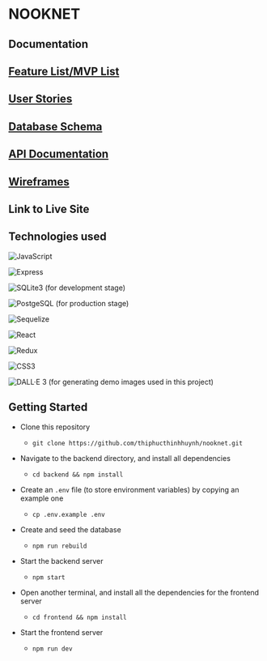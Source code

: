 # NOOKNET

## Documentation
## [Feature List/MVP List](https://github.com/thiphucthinhhuynh/nooknet/wiki/Feature-List-MVP-List)
## [User Stories](https://github.com/thiphucthinhhuynh/nooknet/wiki/User-Stories)
## [Database Schema](https://github.com/thiphucthinhhuynh/nooknet/wiki/Database-Schema)
## [API Documentation](https://github.com/thiphucthinhhuynh/nooknet/wiki/API-Documentation)
## [Wireframes](https://github.com/thiphucthinhhuynh/nooknet/wiki/Wireframes)

## Link to Live Site

## Technologies used
![JavaScript](https://img.shields.io/badge/JavaScript-F7DF1E?style=for-the-badge&logo=javascript&logoColor=black)

![Express](https://img.shields.io/badge/Express.js-404D59?style=for-the-badge)

![SQLite3](https://img.shields.io/badge/SQLite-07405E?style=for-the-badge&logo=sqlite&logoColor=white) (for development stage)

![PostgeSQL](https://img.shields.io/badge/PostgreSQL-316192?style=for-the-badge&logo=postgresql&logoColor=white) (for production stage)

![Sequelize](https://img.shields.io/badge/sequelize-323330?style=for-the-badge&logo=sequelize&logoColor=blue)

![React](https://img.shields.io/badge/React-20232A?style=for-the-badge&logo=react&logoColor=61DAFB)

![Redux](https://img.shields.io/badge/Redux-593D88?style=for-the-badge&logo=redux&logoColor=white)

![CSS3](https://img.shields.io/badge/CSS3-1572B6?style=for-the-badge&logo=css3&logoColor=white)

![DALL·E 3](https://img.shields.io/badge/DALL%20%E2%80%A2%20E-3-pink?style=for-the-badge) (for generating demo images used in this project)

## Getting Started

* Clone this repository

  * `git clone https://github.com/thiphucthinhhuynh/nooknet.git`

* Navigate to the backend directory, and install all dependencies
  * `cd backend && npm install`

* Create an `.env` file (to store environment variables) by copying an example one
  * `cp .env.example .env`

* Create and seed the database
  * `npm run rebuild`

* Start the backend server
  * `npm start`

* Open another terminal, and install all the dependencies for the frontend server
  * `cd frontend && npm install`

* Start the frontend server
  * `npm run dev`
